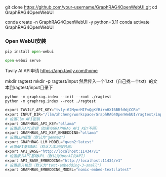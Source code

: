 git clone https://github.com/your-username/GraphRAG4OpenWebUI.git
cd GraphRAG4OpenWebUI

conda create -n GraphRAG4OpenWebUI -y python=3.11
conda activate GraphRAG4OpenWebUI

### Open WebUI安装

```python
pip install open-webui

open-webui serve
```

Tavily AI API申请 https://app.tavily.com/home


mkdir ragtest
mkdir -p ragtest/input
然后传入一个1.txt（自己找一个txt）的文本到ragtest/input目录下


```
python -m graphrag.index --init --root ./ragtest
python -m graphrag.index --root ./ragtest
```


```python
export TAVILY_API_KEY="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"
export INPUT_DIR="/llm/xhcheng/workspace/GraphRAG4OpenWebUI/ragtest/input"
# 设置llm API密钥
export GRAPHRAG_API_KEY="ollama"
# 设置嵌入API密钥（如果与GRAPHRAG_API_KEY不同）
export GRAPHRAG_API_KEY_EMBEDDING="ollama"
# 设置LLM模型（默认为"gemma2"）
export GRAPHRAG_LLM_MODEL="qwen2:latest"
# 设置API基础URL（默认为本地服务器）
export API_BASE="http://localhost:11434/v1"
# 设置嵌入API基础URL（默认为OpenAI的API）
export API_BASE_EMBEDDING="http://localhost:11434/v1"
# 设置嵌入模型（默认为"text-embedding-3-small"）
export GRAPHRAG_EMBEDDING_MODEL="nomic-embed-text:latest"
```